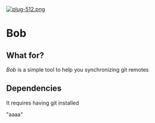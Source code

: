 [![plug-512.png](https://s29.postimg.org/3wgrrlhzr/plug_512.png)](https://postimg.org/image/isfaz6teb/)

# Bob

## What for?

*Bob* is a simple tool to help you synchronizing git remotes

## Dependencies

It requires having git installed

"aaaa"
